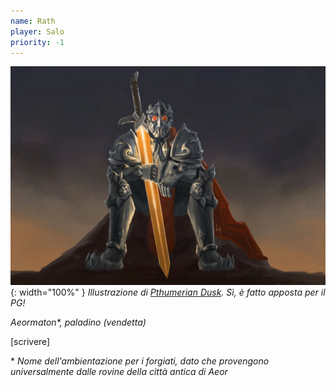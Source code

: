 ```yaml
---
name: Rath
player: Salo
priority: -1
---
```

![](/assets/img/pg/rath.webp){: width="100%" }
*Illustrazione di [Pthumerian Dusk](https://www.instagram.com/pthumerian.dusk/). Sì, è fatto apposta per il PG!*

*Aeormaton\*, paladino (vendetta)*

[scrivere]

\* *Nome dell'ambientazione per i forgiati, dato che provengono universalmente dalle rovine della città antica di Aeor*